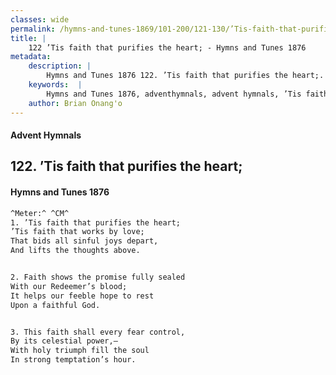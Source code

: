 ```yaml
---
classes: wide
permalink: /hymns-and-tunes-1869/101-200/121-130/’Tis-faith-that-purifies-the-heart;/
title: |
    122 ’Tis faith that purifies the heart; - Hymns and Tunes 1876
metadata:
    description: |
        Hymns and Tunes 1876 122. ’Tis faith that purifies the heart;. ’Tis faith that works by love; That bids all sinful joys depart, And lifts the thoughts above. 
    keywords:  |
        Hymns and Tunes 1876, adventhymnals, advent hymnals, ’Tis faith that purifies the heart;, ’Tis faith that works by love;, 
    author: Brian Onang'o
---
```


#### Advent Hymnals
## 122. ’Tis faith that purifies the heart;
####  Hymns and Tunes 1876

```txt
^Meter:^ ^CM^
1. ’Tis faith that purifies the heart;
’Tis faith that works by love;
That bids all sinful joys depart,
And lifts the thoughts above.


2. Faith shows the promise fully sealed
With our Redeemer’s blood;
It helps our feeble hope to rest
Upon a faithful God.


3. This faith shall every fear control,
By its celestial power,—
With holy triumph fill the soul
In strong temptation’s hour.
```